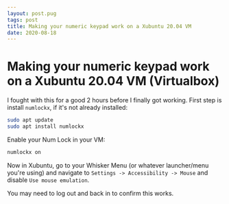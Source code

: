 ```yaml
---
layout: post.pug
tags: post
title: Making your numeric keypad work on a Xubuntu 20.04 VM
date: 2020-08-18
---
```


# Making your numeric keypad work on a Xubuntu 20.04 VM (Virtualbox)

I fought with this for a good 2 hours before I finally got working. First step is install `numlockx`, if it's not already installed:

```bash
sudo apt update
sudo apt install numlockx
```

Enable your Num Lock in your VM:
```bash
numlockx on
```

Now in Xubuntu, go to your Whisker Menu (or whatever launcher/menu you're using) and navigate to `Settings -> Accessibility -> Mouse` and disable `Use mouse emulation`.

You may need to log out and back in to confirm this works.

